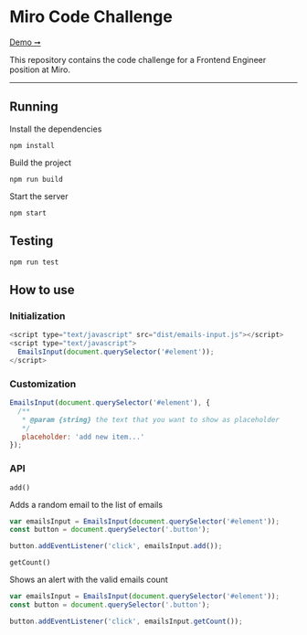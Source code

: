 # Miro Code Challenge

[ Demo ➞](https://guidosreis.github.io/miro-code-challenge/demo)

This repository contains the code challenge for a Frontend Engineer position at Miro.

---

Running
------------

Install the dependencies

~~~
npm install
~~~

Build the project

~~~
npm run build
~~~

Start the server

~~~
npm start
~~~

Testing
------------

~~~
npm run test
~~~

How to use
------------

### Initialization

~~~ javascript
<script type="text/javascript" src="dist/emails-input.js"></script>
<script type="text/javascript">
  EmailsInput(document.querySelector('#element'));
</script>
~~~

### Customization

~~~ javascript
EmailsInput(document.querySelector('#element'), {
  /**
   * @param {string} the text that you want to show as placeholder 
   */
   placeholder: 'add new item...'
});
~~~

### API

`add()`

Adds a random email to the list of emails

~~~ javascript
var emailsInput = EmailsInput(document.querySelector('#element'));
const button = document.querySelector('.button');

button.addEventListener('click', emailsInput.add());
~~~

`getCount()`

Shows an alert with the valid emails count

~~~ javascript
var emailsInput = EmailsInput(document.querySelector('#element'));
const button = document.querySelector('.button');

button.addEventListener('click', emailsInput.getCount());
~~~
